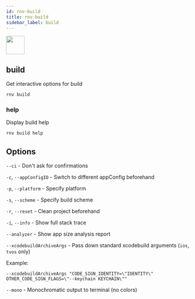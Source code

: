 ```yaml
---
id: rnv-build
title: rnv build
sidebar_label: build
---
```


<img src="https://renative.org/img/ic_cli.png" width=50 height=50 />

## build

Get interactive options for build

```bash
rnv build
```

### help

Display build help

```bash
rnv build help
```

## Options

`--ci` - Don't ask for confirmations

`-c`, `--appConfigID` - Switch to different appConfig beforehand

`-p`, `--platform` - Specify platform

`-s`, `--scheme` - Specify build scheme

`-r`, `--reset` - Clean project beforehand

`-i`, `--info` - Show full stack trace

`--analyzer` - Show app size analysis report

`--xcodebuildArchiveArgs` - Pass down standard xcodebuild arguments (`ios`, `tvos` only)

Example:

`--xcodebuildArchiveArgs "CODE_SIGN_IDENTITY=\"IDENTITY\" OTHER_CODE_SIGN_FLAGS=\"--keychain KEYCHAIN\""`

`--mono` - Monochromatic output to terminal (no colors)
